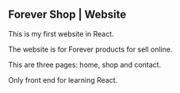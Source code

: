 ## Forever Shop | Website

This is my first website in React.

The website is for Forever products for sell online.

This are three pages: home, shop and contact.

Only front end for learning React.